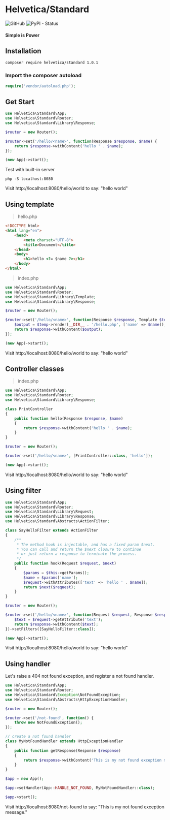 # Helvetica/Standard 
![GitHub](https://img.shields.io/github/license/mashape/apistatus.svg?style=flat-square)
![PyPI - Status](https://img.shields.io/pypi/status/Django.svg?style=flat-square)


#### Simple is Power

## Installation
```
composer require helvetica/standard 1.0.1
```

### Import the composer autoload
```php
require('vendor/autoload.php');
```

## Get Start
```php
use Helvetica\Standard\App;
use Helvetica\Standard\Router;
use Helvetica\Standard\Library\Response;

$router = new Router();

$router->set('/hello/<name>', function(Response $response, $name) {
    return $response->withContent('hello ' . $name);
});

(new App)->start();
```
Test with built-in server
```
php -S localhost:8080
```
Visit http://localhost:8080/hello/world to say: "hello world" 

## Using template
>hello.php
```html
<!DOCTYPE html>
<html lang="en">
    <head>
        <meta charset="UTF-8">
        <title>Document</title>
    </head>
    <body>
        <h1>hello <?= $name ?></h1>
    </body>
</html>
```

>index.php
```php
use Helvetica\Standard\App;
use Helvetica\Standard\Router;
use Helvetica\Standard\Library\Template;
use Helvetica\Standard\Library\Response;

$router = new Router();

$router->set('/hello/<name>', function(Response $response, Template $temp, $name) {
    $output = $temp->render(__DIR__ . '/hello.php', ['name' => $name]);
    return $response->withContent($output);
});

(new App)->start();
```
Visit http://localhost:8080/hello/world to say: "hello world"

## Controller classes
> index.php
```php
use Helvetica\Standard\App;
use Helvetica\Standard\Router;
use Helvetica\Standard\Library\Response;

class PrintController
{
    public function hello(Response $response, $name)
    {
        return $response->withContent('hello ' . $name);
    }
}

$router = new Router();

$router->set('/hello/<name>', [PrintController::class, 'hello']);

(new App)->start();
```
Visit http://localhost:8080/hello/world to say: "hello world"

## Using filter
```php
use Helvetica\Standard\App;
use Helvetica\Standard\Router;
use Helvetica\Standard\Library\Request;
use Helvetica\Standard\Library\Response;
use Helvetica\Standard\Abstracts\ActionFilter;

class SayHelloFilter extends ActionFilter
{
    /**
     * The method hook is injectable, and has a fixed param $next.
     * You can call and return the $next closure to continue
     * or just return a response to terminate the process.
     */
    public function hook(Request $request, $next)
    {
        $params = $this->getParams();
        $name = $params['name'];
        $request->withAttributes(['text' => 'hello ' . $name]);
        return $next($request);
    }
}

$router = new Router();

$router->set('/hello/<name>', function(Request $request, Response $response, $name) {
    $text = $request->getAttribute('text');
    return $response->withContent($text);
})->setFilters([SayHelloFilter::class]);

(new App)->start();
```
Visit http://localhost:8080/hello/world to say: "hello world"

## Using handler
Let's raise a 404 not found exception, and register a not found handler.
```php
use Helvetica\Standard\App;
use Helvetica\Standard\Router;
use Helvetica\Standard\Exception\NotFoundException;
use Helvetica\Standard\Abstracts\HttpExceptionHandler;

$router = new Router();

$router->set('/not-found', function() {
    throw new NotFoundException();
});

// create a not found handler
class MyNotFoundHandler extends HttpExceptionHandler
{
    public function getResponse(Response $response)
    {
        return $response->withContent('This is my not found exception message.');
    }
}

$app = new App();

$app->setHandler(App::HANDLE_NOT_FOUND, MyNotFoundHandler::class);

$app->start();
```
Visit http://localhost:8080/not-found to say: "This is my not found exception message."
